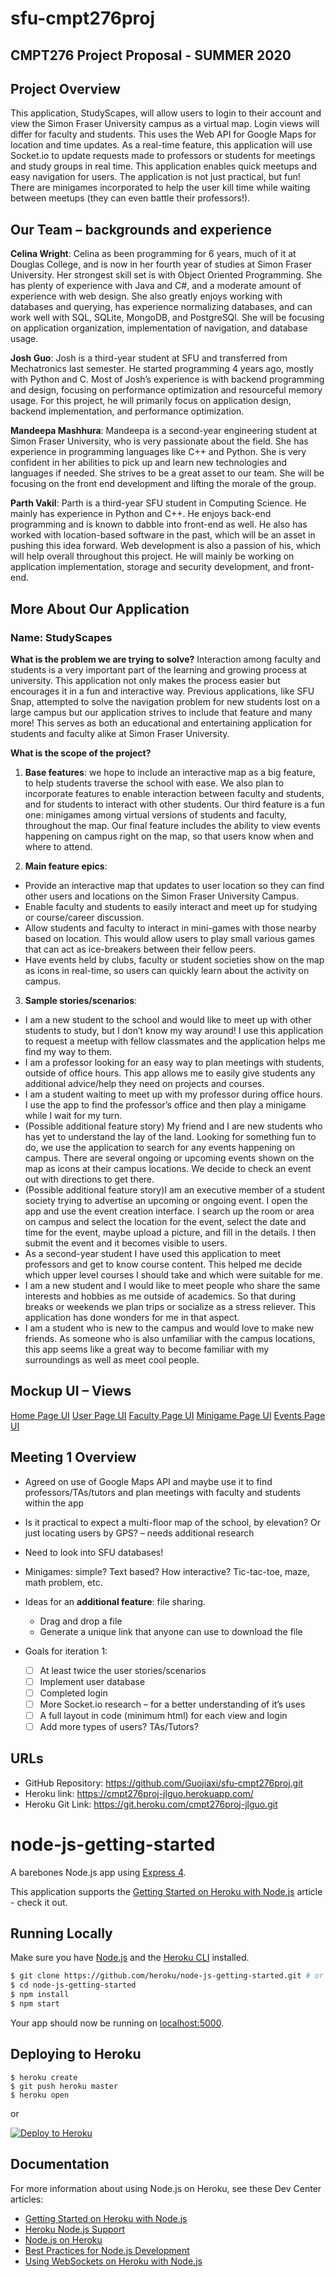 # sfu-cmpt276proj
## CMPT276 Project Proposal - SUMMER 2020

## Project Overview
This application, StudyScapes, will allow users to login to their account and view the Simon Fraser University campus as a virtual map. Login views will differ for faculty and students. This uses the Web API for Google Maps for location and time updates. As a real-time feature, this application will use Socket.io to update requests made to professors or students for meetings and study groups in real time. This application enables quick meetups and easy navigation for users. The application is not just practical, but fun! There are minigames incorporated to help the user kill time while waiting between meetups (they can even battle their professors!).

## Our Team – backgrounds and experience
**Celina Wright**: Celina as been programming for 6 years, much of it at Douglas College, and is now in her fourth year of studies at Simon Fraser University. Her strongest skill set is with Object Oriented Programming. She has plenty of experience with Java and C#, and a moderate amount of experience with web design. She also greatly enjoys working with databases and querying, has experience normalizing databases, and can work well with SQL, SQLite, MongoDB, and PostgreSQl. She will be focusing on application organization, implementation of navigation, and database usage. 

**Josh Guo**: Josh is a third-year student at SFU and transferred from Mechatronics last semester. He started programming 4 years ago, mostly with Python and C. Most of Josh’s experience is with backend programming and design, focusing on performance optimization and resourceful memory usage. For this project, he will primarily focus on application design, backend implementation, and performance optimization.

**Mandeepa Mashhura**: Mandeepa is a second-year engineering student at Simon Fraser University, who is very passionate about the field. She has experience in programming languages like C++ and Python. She is very confident in her abilities to pick up and learn new technologies and languages if needed. She strives to be a great asset to our team. She will be focusing on the front end development and lifting the morale of the group.

**Parth Vakil**: Parth is a third-year SFU student in Computing Science. He mainly has experience in Python and C++. He enjoys back-end programming and is known to dabble into front-end as well. He also has worked with location-based software in the past, which will be an asset in pushing this idea forward. Web development is also a passion of his, which will help overall throughout this project. He will mainly be working on application implementation, storage and security development, and front-end.


## More About Our Application
### Name: StudyScapes

**What is the problem we are trying to solve?**
	Interaction among faculty and students is a very important part of the learning and growing process at university. This application not only makes the process easier but encourages it in a fun and interactive way. Previous applications, like SFU Snap, attempted to solve the navigation problem for new students lost on a large campus but our application strives to include that feature and many more! This serves as both an educational and entertaining application for students and faculty alike at Simon Fraser University. 

**What is the scope of the project?**
1.	**Base features**: we hope to include an interactive map as a big feature, to help students traverse the school with ease. We also plan to incorporate features to enable interaction between faculty and students, and for students to interact with other students. Our third feature is a fun one: minigames among virtual versions of students and faculty, throughout the map.  Our final feature includes the ability to view events happening on campus right on the map, so that users know when and where to attend.

2.	**Main feature epics**:
- Provide an interactive map that updates to user location so they can find other users and locations on the Simon Fraser University Campus. 
- Enable faculty and students to easily interact and meet up for studying or course/career discussion.
- Allow students and faculty to interact in mini-games with those nearby based on location. This would allow users to play small various games that can act as ice-breakers between their fellow peers.
- Have events held by clubs, faculty or student societies show on the map as icons in real-time, so users can quickly learn about the activity on campus. 

3.	**Sample stories/scenarios**:
- I am a new student to the school and would like to meet up with other students to study, but I don’t know my way around! I use this application to request a meetup with fellow classmates and the application helps me find my way to them.
- I am a professor looking for an easy way to plan meetings with students, outside of office hours. This app allows me to easily give students any additional advice/help they need on projects and courses.
- I am a student waiting to meet up with my professor during office hours. I use the app to find the professor’s office and then play a minigame while I wait for my turn. 
- (Possible additional feature story) My friend and I are new students who has yet to understand the lay of the land. Looking for something fun to do, we use the application to search for any events happening on campus. There are several ongoing or upcoming events shown on the map as icons at their campus locations. We decide to check an event out with directions to get there.
- (Possible additional feature story)I am an executive member of a student society trying to advertise an upcoming or ongoing event. I open the app and use the event creation interface. I search up the room or area on campus and select the location for the event, select the date and time for the event, maybe upload a picture, and fill in the details. I then submit the event and it becomes visible to users.
- As a second-year student I have used this application to meet professors and get to know course content. This helped me decide which upper level courses I should take and which were suitable for me.  
- I am a new student and I would like to meet people who share the same interests and hobbies as me outside of academics. So that during breaks or weekends we plan trips or socialize as a stress reliever. This application has done wonders for me in that aspect.
- I am a student who is new to the campus and would love to make new friends. As someone who is also unfamiliar with the campus locations, this app seems like a great way to become familiar with my surroundings as well as meet cool people. 


## Mockup UI – Views
 
[Home Page UI](images/UIMockup_Home.JPG)
[User Page UI](images/UIMockup_User.JPG)
[Faculty Page UI](images/UIMockup_Faculty.JPG)
[Minigame Page UI](images/UIMockup_Minigame.JPG)
[Events Page UI](images/UIMockup_Events.JPG)


## Meeting 1 Overview
- Agreed on use of Google Maps API and maybe use it to find professors/TAs/tutors and plan meetings with faculty and students within the app
- Is it practical to expect a multi-floor map of the school, by elevation? Or just locating users by GPS? – needs additional research
- Need to look into SFU databases!
- Minigames: simple? Text based? How interactive? Tic-tac-toe, maze, math problem, etc.
- Ideas for an **additional feature**: file sharing. 
    - Drag and drop a file
    - Generate a unique link that anyone can use to download the file

- Goals for iteration 1:
    - [ ] At least twice the user stories/scenarios
    - [ ] Implement user database
    - [ ] Completed login
    - [ ] More Socket.io research – for a better understanding of it’s uses
    - [ ] A full layout in code (minimum html) for each view and login
    - [ ] Add more types of users? TAs/Tutors?

## URLs
- GitHub Repository: https://github.com/Guojiaxi/sfu-cmpt276proj.git
- Heroku link: https://cmpt276proj-jlguo.herokuapp.com/
- Heroku Git Link: https://git.heroku.com/cmpt276proj-jlguo.git






# node-js-getting-started

A barebones Node.js app using [Express 4](http://expressjs.com/).

This application supports the [Getting Started on Heroku with Node.js](https://devcenter.heroku.com/articles/getting-started-with-nodejs) article - check it out.

## Running Locally

Make sure you have [Node.js](http://nodejs.org/) and the [Heroku CLI](https://cli.heroku.com/) installed.

```sh
$ git clone https://github.com/heroku/node-js-getting-started.git # or clone your own fork
$ cd node-js-getting-started
$ npm install
$ npm start
```

Your app should now be running on [localhost:5000](http://localhost:5000/).

## Deploying to Heroku

```
$ heroku create
$ git push heroku master
$ heroku open
```
or

[![Deploy to Heroku](https://www.herokucdn.com/deploy/button.png)](https://heroku.com/deploy)

## Documentation

For more information about using Node.js on Heroku, see these Dev Center articles:

- [Getting Started on Heroku with Node.js](https://devcenter.heroku.com/articles/getting-started-with-nodejs)
- [Heroku Node.js Support](https://devcenter.heroku.com/articles/nodejs-support)
- [Node.js on Heroku](https://devcenter.heroku.com/categories/nodejs)
- [Best Practices for Node.js Development](https://devcenter.heroku.com/articles/node-best-practices)
- [Using WebSockets on Heroku with Node.js](https://devcenter.heroku.com/articles/node-websockets)
